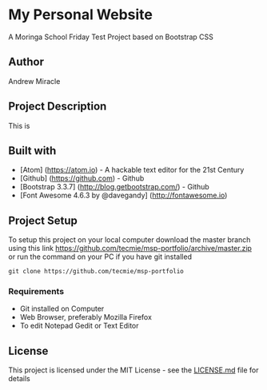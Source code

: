 # My Personal Website
A Moringa School Friday Test Project based on Bootstrap CSS

## Author
Andrew Miracle

## Project Description
This is

## Built with
* [Atom] (https://atom.io) - A hackable text editor
for the 21st Century
* [Github] (https://github.com) - Github
* [Bootstrap 3.3.7] (http://blog.getbootstrap.com/) - Github
* [Font Awesome 4.6.3 by @davegandy] (http://fontawesome.io)


## Project Setup
To setup this project on your local computer download the master branch using this link https://github.com/tecmie/msp-portfolio/archive/master.zip or run the command on your PC if you have git installed

`git clone https://github.com/tecmie/msp-portfolio`


### Requirements
* Git installed on Computer
* Web Browser, preferably Mozilla Firefox
* To edit Notepad Gedit or Text Editor


## License

This project is licensed under the MIT License - see the [LICENSE.md](LICENSE.md) file for details
